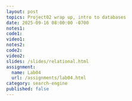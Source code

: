 ```yaml
---
layout: post
topics: Project02 wrap up, intro to databases
date: 2025-09-16 08:00:00 -0700
notes1: 
code1: 
video1: 
notes2: 
code2: 
video2: 
slides: /slides/relational.html
assignment:
  name: Lab04
  url: /assignments/lab04.html
category: search-engine
published: false
---
```

